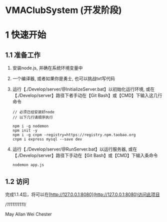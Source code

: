 # VMAClubSystem (开发阶段)

# 1 快速开始

## 1.1 准备工作

1. 安装node.js, 并确在系统环境变量中

2. 一个编译器, 或者如果你是勇士, 也可以挑战txt写代码

3. 运行【./Develop/server/@InitializeServer.bat】以初始化运行环境,  或在【./Develop/server】路径下者手动在【Git Bash】或【CMD】下输入这几行命令

   ```dos
   // 必须已经安装好node
   // 以下几行请顺序执行
   
   npm i -g nodemon
   npm init -y
   npm i -g cnpm -registry=https://registry.npm.taobao.org
   cnpm i express mysql --save dev
   ```

4. 运行【./Develop/server/@RunServer.bat】以运行服务器, 或在【./Develop/server】路径下手动在【Git Bash】或【CMD】下输入条命令

   ```dos
   nodemon app.js
   ```

## 1.2 访问

完成1.1.4后，将可以在[http://127.0.0.1:8080](http://127.0.0.1:8080)访问此项目

/*1111111111*/


May
Allan Wei
Chester
